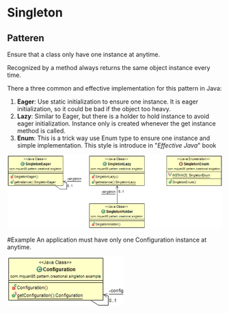 # Singleton

## Patteren
Ensure that a class only have one instance at anytime.

Recognized by a method always returns the same object instance every time.

There a three common and effective implementation for this pattern in Java:

1. **Eager**: Use static initialization to ensure one instance. It is eager initialization, so it could be bad if the object too heavy.
1. **Lazy**: Similar to Eager, but there is a holder to hold instance to avoid eager initialization. Instance only is created whenever the get instance method is called.
1. **Enum**: This is a trick way use Enum type to ensure one instance and simple implementation. This style is introduce in "_Effective Java_" book

![](../src/main/resources/com/mquan86/pattern/creational/singleton/SingletonDiagram.png)

#Example
An application must have only one Configuration instance at anytime.

![](../src/main/resources/com/mquan86/pattern/creational/singleton/example/SingletonDiagram.png)
